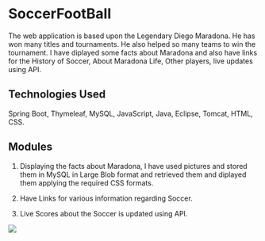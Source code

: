 # SoccerFootBall

The web application is based upon the Legendary Diego Maradona. He has won many titles and tournaments. He also helped so many teams to win the tournament. I have
diplayed some facts about Maradona and also have links for the History of Soccer, About Maradona Life, Other players, live updates using API.

## Technologies Used

Spring Boot, Thymeleaf, MySQL, JavaScript, Java, Eclipse, Tomcat, HTML, CSS.

## Modules

1. Displaying the facts about Maradona, I have used pictures and stored them in MySQL in Large Blob format and retrieved them and diplayed them applying the required 
CSS formats.

2. Have Links for various information regarding Soccer.

3. Live Scores about the Soccer is updated using API.

![](GITHUB_2.gif)
